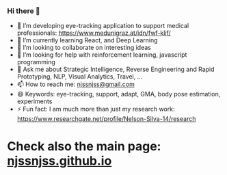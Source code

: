 ### Hi there 👋

- 🔭 I’m developing eye-tracking application to support medical professionals: https://www.medunigraz.at/idn/fwf-klif/
- 🌱 I’m currently learning React, and Deep Learning
- 👯 I’m looking to collaborate on interesting ideas
- 🤔 I’m looking for help with reinforcement learning, javascript programming
- 💬 Ask me about Strategic Intelligence, Reverse Engineering and Rapid Prototyping, NLP, Visual Analytics, Travel, ...
- 📫 How to reach me: njssnjss@gmail.com
- 😄 Keywords: eye-tracking, support, adapt, GMA, body pose estimation, experiments
- ⚡ Fun fact: I am much more than just my research work: https://www.researchgate.net/profile/Nelson-Silva-14/research

# Check also the main page: [njssnjss.github.io](http://njssnjss.github.io)
